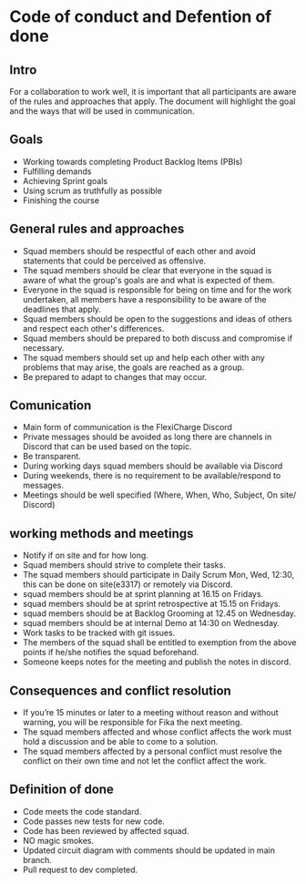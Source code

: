 # Code of conduct and Defention of done

## Intro 
For a collaboration to work well, it is important that all participants are aware of the rules and approaches that apply. 
The document will highlight the goal and the ways that will be used in communication.

## Goals
- Working towards completing Product Backlog Items (PBIs)
- Fulfilling demands 
- Achieving Sprint goals 
- Using scrum as truthfully as possible 
- Finishing the course 

## General rules and approaches
- Squad members should be respectful of each other and avoid statements that could be perceived as offensive.
- The squad members should be clear that everyone in the squad is aware of what the group's goals are and what is expected of them.
- Everyone in the squad is responsible for being on time and for the work undertaken, all members have a responsibility to be aware of the deadlines that apply.
- Squad members should be open to the suggestions and ideas of others and respect each other's differences.
- Squad members should be prepared to both discuss and compromise if necessary.
- The squad members should set up and help each other with any problems that may arise, the goals are reached as a group.
- Be prepared to adapt to changes that may occur.

## Comunication
- Main form of communication is the FlexiCharge Discord
- Private messages should be avoided as long there are channels in Discord that can be used based on the topic.
- Be transparent.
- During working days squad members should be available via Discord
- During weekends, there is no requirement to be available/respond to messages.
- Meetings should be well specified (Where, When, Who, Subject, On site/ Discord)

## working methods and meetings 
- Notify if on site and for how long.
- Squad members should strive to complete their tasks.
- The squad members should participate in Daily Scrum Mon, Wed, 12:30, this can be done on site(e3317) or remotely via Discord.
- squad members should be at sprint planning at 16.15 on Fridays.
- squad members should be at sprint retrospective at 15.15 on Fridays.
- squad members should be at Backlog Grooming at 12.45 on Wednesday.
- squad members should be at internal Demo at 14:30 on Wednesday.
- Work tasks to be tracked with git issues.
- The members of the squad shall be entitled to exemption from the above points if he/she notifies the squad beforehand. 
- Someone keeps notes for the meeting and publish the notes in discord.

## Consequences and conflict resolution 
- If you’re 15 minutes or later to a meeting without reason and without warning, you will be responsible for Fika the next meeting.
- The squad members affected and whose conflict affects the work must hold a discussion and be able to come to a solution. 
- The squad members affected by a personal conflict must resolve the conflict on their own time and not let the conflict affect the work.

## Definition of done
- Code meets the code standard.
- Code passes new tests for new code. 
- Code has been reviewed by affected squad.
- NO magic smokes. 
- Updated circuit diagram with comments should be updated in main branch.  
- Pull request to dev completed.

